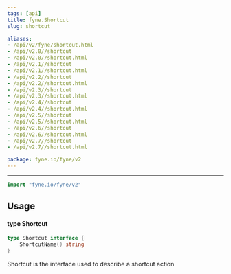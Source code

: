```yaml
---
tags: [api]
title: fyne.Shortcut
slug: shortcut

aliases:
- /api/v2/fyne/shortcut.html
- /api/v2.0//shortcut
- /api/v2.0//shortcut.html
- /api/v2.1//shortcut
- /api/v2.1//shortcut.html
- /api/v2.2//shortcut
- /api/v2.2//shortcut.html
- /api/v2.3//shortcut
- /api/v2.3//shortcut.html
- /api/v2.4//shortcut
- /api/v2.4//shortcut.html
- /api/v2.5//shortcut
- /api/v2.5//shortcut.html
- /api/v2.6//shortcut
- /api/v2.6//shortcut.html
- /api/v2.7//shortcut
- /api/v2.7//shortcut.html

package: fyne.io/fyne/v2
---
```



---
```go
import "fyne.io/fyne/v2"
```

## Usage

#### type Shortcut

```go
type Shortcut interface {
	ShortcutName() string
}
```

Shortcut is the interface used to describe a shortcut action
